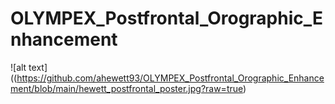 # OLYMPEX_Postfrontal_Orographic_Enhancement
![alt text]((https://github.com/ahewett93/OLYMPEX_Postfrontal_Orographic_Enhancement/blob/main/hewett_postfrontal_poster.jpg?raw=true)

